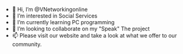 - 👋 Hi, I’m @VNetworkingonline
- 👀 I’m interested in Social Services
- 🌱 I’m currently learning PC programming
- 💞️ I’m looking to collaborate on my "Speak" The project
- 📫 Please visit our website and take a look at what we offer to our community.

<!---
VNetworkingonline/VNetworkingonline is a ✨ special ✨ repository because its `README.md` (this file) appears on your GitHub profile.
You can click the Preview link to take a look at your changes.
--->
